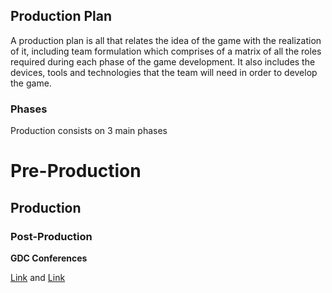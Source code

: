 ## Production Plan

A production plan is all that relates the idea of the game with the realization of it, including team formulation which comprises of a matrix of all the roles required during each phase of the game development. It also includes the devices, tools and technologies that the team will need in order to develop the game.


### Phases

Production consists on 3 main phases


# Pre-Production
## Production
### Post-Production


**GDC Conferences** 

[Link](https://w2g.tv/rooms/ms4g2fyjfgphz114gz?lang=es) and [Link](https://www.youtube.com/watch?v=TawhcWao9ls)
```
